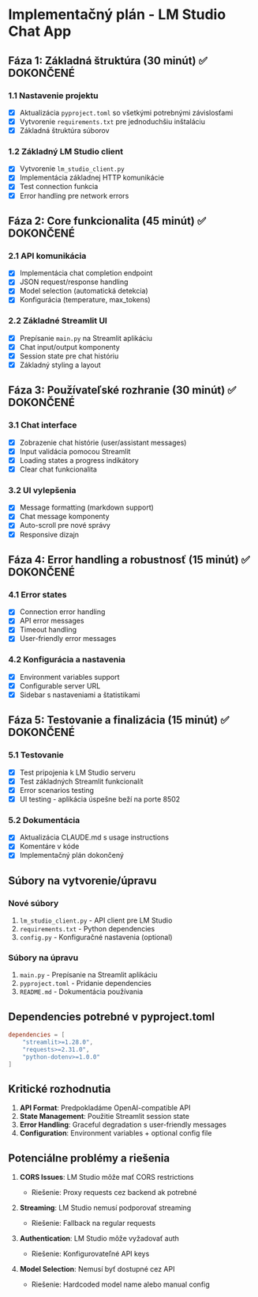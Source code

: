 # Implementačný plán - LM Studio Chat App

## Fáza 1: Základná štruktúra (30 minút) ✅ DOKONČENÉ

### 1.1 Nastavenie projektu
- [x] Aktualizácia `pyproject.toml` so všetkými potrebnými závislosťami
- [x] Vytvorenie `requirements.txt` pre jednoduchšiu inštaláciu
- [x] Základná štruktúra súborov

### 1.2 Základný LM Studio client
- [x] Vytvorenie `lm_studio_client.py`
- [x] Implementácia základnej HTTP komunikácie
- [x] Test connection funkcia
- [x] Error handling pre network errors

## Fáza 2: Core funkcionalita (45 minút) ✅ DOKONČENÉ

### 2.1 API komunikácia
- [x] Implementácia chat completion endpoint
- [x] JSON request/response handling  
- [x] Model selection (automatická detekcia)
- [x] Konfigurácia (temperature, max_tokens)

### 2.2 Základné Streamlit UI
- [x] Prepísanie `main.py` na Streamlit aplikáciu
- [x] Chat input/output komponenty
- [x] Session state pre chat históriu
- [x] Základný styling a layout

## Fáza 3: Používateľské rozhranie (30 minút) ✅ DOKONČENÉ

### 3.1 Chat interface
- [x] Zobrazenie chat histórie (user/assistant messages)
- [x] Input validácia pomocou Streamlit
- [x] Loading states a progress indikátory
- [x] Clear chat funkcionalita

### 3.2 UI vylepšenia
- [x] Message formatting (markdown support)
- [x] Chat message komponenty
- [x] Auto-scroll pre nové správy
- [x] Responsive dizajn

## Fáza 4: Error handling a robustnosť (15 minút) ✅ DOKONČENÉ

### 4.1 Error states
- [x] Connection error handling
- [x] API error messages
- [x] Timeout handling
- [x] User-friendly error messages

### 4.2 Konfigurácia a nastavenia
- [x] Environment variables support
- [x] Configurable server URL
- [x] Sidebar s nastaveniami a štatistikami

## Fáza 5: Testovanie a finalizácia (15 minút) ✅ DOKONČENÉ

### 5.1 Testovanie
- [x] Test pripojenia k LM Studio serveru
- [x] Test základných Streamlit funkcionalít
- [x] Error scenarios testing
- [x] UI testing - aplikácia úspešne beží na porte 8502

### 5.2 Dokumentácia
- [x] Aktualizácia CLAUDE.md s usage instructions
- [x] Komentáre v kóde
- [x] Implementačný plán dokončený

## Súbory na vytvorenie/úpravu

### Nové súbory
1. `lm_studio_client.py` - API client pre LM Studio
2. `requirements.txt` - Python dependencies  
3. `config.py` - Konfiguračné nastavenia (optional)

### Súbory na úpravu
1. `main.py` - Prepísanie na Streamlit aplikáciu
2. `pyproject.toml` - Pridanie dependencies
3. `README.md` - Dokumentácia používania

## Dependencies potrebné v pyproject.toml

```toml
dependencies = [
    "streamlit>=1.28.0",
    "requests>=2.31.0",
    "python-dotenv>=1.0.0"
]
```

## Kritické rozhodnutia

1. **API Format**: Predpokladáme OpenAI-compatible API
2. **State Management**: Použitie Streamlit session state
3. **Error Handling**: Graceful degradation s user-friendly messages
4. **Configuration**: Environment variables + optional config file

## Potenciálne problémy a riešenia

1. **CORS Issues**: LM Studio môže mať CORS restrictions
   - Riešenie: Proxy requests cez backend ak potrebné

2. **Streaming**: LM Studio nemusí podporovať streaming
   - Riešenie: Fallback na regular requests

3. **Authentication**: LM Studio môže vyžadovať auth
   - Riešenie: Konfigurovateľné API keys

4. **Model Selection**: Nemusí byť dostupné cez API
   - Riešenie: Hardcoded model name alebo manual config